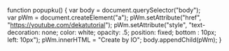 function popupku() {
  var body = document.querySelector("body");      
  var pWm = document.createElement("a");
  pWm.setAttribute("href", "https://youtube.com/dekatutorial");
  pWm.setAttribute("style", "text-decoration: none; color: white; opacity: .5; position: fixed; bottom : 10px; left: 10px");
  pWm.innerHTML = "Create by IO";
  body.appendChild(pWm);
}
